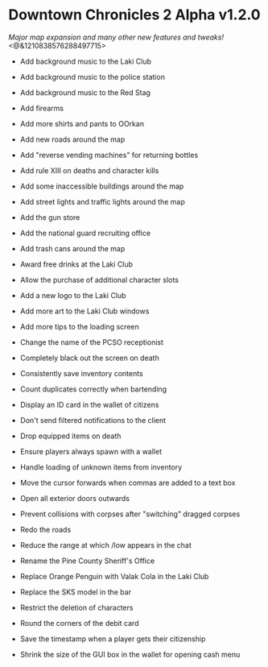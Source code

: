 # Downtown Chronicles 2 Alpha v1.2.0
*Major map expansion and many other new features and tweaks!*
<@&1210838576288497715>

* Add background music to the Laki Club
* Add background music to the police station
* Add background music to the Red Stag
* Add firearms
* Add more shirts and pants to OOrkan
* Add new roads around the map
* Add "reverse vending machines" for returning bottles
* Add rule XIII on deaths and character kills
* Add some inaccessible buildings around the map
* Add street lights and traffic lights around the map
* Add the gun store
* Add the national guard recruiting office
* Add trash cans around the map
* Award free drinks at the Laki Club
* Allow the purchase of additional character slots

* Add a new logo to the Laki Club
* Add more art to the Laki Club windows
* Add more tips to the loading screen
* Change the name of the PCSO receptionist
* Completely black out the screen on death
* Consistently save inventory contents
* Count duplicates correctly when bartending
* Display an ID card in the wallet of citizens
* Don't send filtered notifications to the client
* Drop equipped items on death
* Ensure players always spawn with a wallet
* Handle loading of unknown items from inventory
* Move the cursor forwards when commas are added to a text box
* Open all exterior doors outwards
* Prevent collisions with corpses after "switching" dragged corpses
* Redo the roads
* Reduce the range at which /low appears in the chat
* Rename the Pine County Sheriff's Office
* Replace Orange Penguin with Valak Cola in the Laki Club
* Replace the SKS model in the bar
* Restrict the deletion of characters
* Round the corners of the debit card
* Save the timestamp when a player gets their citizenship
* Shrink the size of the GUI box in the wallet for opening cash menu